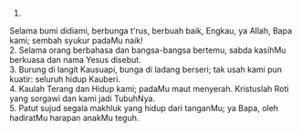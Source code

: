 1.
Selama bumi didiami, berbunga t'rus, berbuah baik,
Engkau, ya Allah, Bapa kami; sembah syukur padaMu naik!
<br>
2.
Selama orang berbahasa dan bangsa-bangsa bertemu,
sabda kasihMu berkuasa dan nama Yesus disebut.
<br>
3.
Burung di langit Kausuapi, bunga di ladang berseri;
tak usah kami pun kuatir: seluruh hidup Kauberi.
<br>
4.
Kaulah Terang dan Hidup kami; padaMu maut menyerah.
Kristuslah Roti yang sorgawi dan kami jadi TubuhNya.
<br>
5.
Patut sujud segala makhluk yang hidup dari tanganMu;
ya Bapa, oleh hadiratMu harapan anakMu teguh.